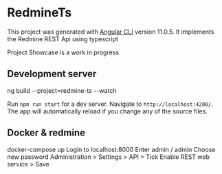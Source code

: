 # RedmineTs

This project was generated with [Angular CLI](https://github.com/angular/angular-cli) version 11.0.5.
It implements the Redmine REST Api using typescript

Project Showcase is a work in progress

## Development server

ng build --project=redmine-ts --watch

Run `npm run start` for a dev server. Navigate to `http://localhost:4200/`. The app will automatically reload if you change any of the source files.

## Docker & redmine

docker-compose up
Login to localhost:8000
Enter admin / admin
Choose new password
Administration > Settings >  API > Tick Enable REST web service > Save
